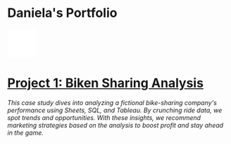 # Daniela's Portfolio

![bike](assets/bike.png) 

# [Project 1: Biken Sharing Analysis](https://github.com/danielamartinho/Case-Study-Cyclistic-Bike-Sharing-)

*This case study dives into analyzing a fictional bike-sharing company's performance using Sheets, SQL, and Tableau. By crunching ride data, we spot trends and opportunities. With these insights, we recommend marketing strategies based on the analysis to boost profit and stay ahead in the game.*


